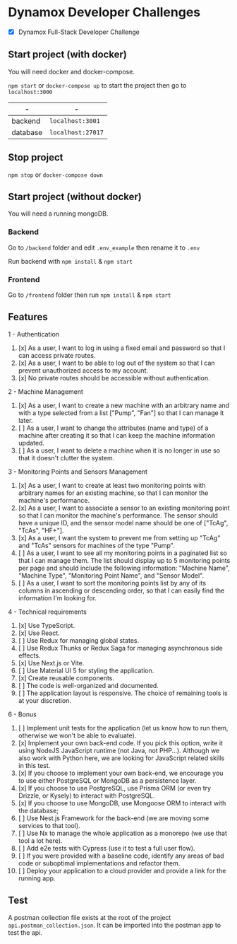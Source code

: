# Dynamox Developer Challenges

- [x] Dynamox Full-Stack Developer Challenge

## Start project (with docker)

You will need docker and docker-compose.

`npm start` or `docker-compose up` to start the project then go to `localhost:3000`

|-|-|
|-|-|
|backend|`localhost:3001`|
|database|`localhost:27017`|

## Stop project

`npm stop` or `docker-compose down`

## Start project (without docker)

You will need a running mongoDB.

### Backend

Go to `/backend` folder and edit `.env_example` then rename it to `.env`

Run backend with `npm install` & `npm start`

### Frontend

Go to `/frontend` folder then run `npm install` & `npm start`

## Features

1 - Authentication

1. [x] As a user, I want to log in using a fixed email and password so that I can access private routes.
1. [x] As a user, I want to be able to log out of the system so that I can prevent unauthorized access to my account.
1. [x] No private routes should be accessible without authentication.

2 - Machine Management

1. [x] As a user, I want to create a new machine with an arbitrary name and with a type selected from a list ["Pump", "Fan"] so that I can manage it later.
1. [ ] As a user, I want to change the attributes (name and type) of a machine after creating it so that I can keep the machine information updated.
1. [ ] As a user, I want to delete a machine when it is no longer in use so that it doesn't clutter the system.

3 - Monitoring Points and Sensors Management

1. [x] As a user, I want to create at least two monitoring points with arbitrary names for an existing machine, so that I can monitor the machine's performance.
1. [x] As a user, I want to associate a sensor to an existing monitoring point so that I can monitor the machine's performance. The sensor should have a unique ID, and the sensor model name should be one of ["TcAg", "TcAs", "HF+"].
1. [x] As a user, I want the system to prevent me from setting up "TcAg" and "TcAs" sensors for machines of the type "Pump".
1. [ ] As a user, I want to see all my monitoring points in a paginated list so that I can manage them. The list should display up to 5 monitoring points per page and should include the following information: "Machine Name", "Machine Type", "Monitoring Point Name", and "Sensor Model".
1. [ ] As a user, I want to sort the monitoring points list by any of its columns in ascending or descending order, so that I can easily find the information I'm looking for.

4 - Technical requirements

1. [x] Use TypeScript.
1. [x] Use React.
1. [ ] Use Redux for managing global states.
1. [ ] Use Redux Thunks or Redux Saga for managing asynchronous side effects.
1. [x] Use Next.js or Vite.
1. [ ] Use Material UI 5 for styling the application.
1. [x] Create reusable components.
1. [ ] The code is well-organized and documented.
1. [ ] The application layout is responsive.
The choice of remaining tools is at your discretion.

6 - Bonus

1. [ ] Implement unit tests for the application (let us know how to run them, otherwise we won't be able to evaluate).
1. [x] Implement your own back-end code. If you pick this option, write it using NodeJS JavaScript runtime (not Java, not PHP...). Although we also work with Python here, we are looking for JavaScript related skills in this test.
1. [x] If you choose to implement your own back-end, we encourage you to use either PostgreSQL or MongoDB as a persistence layer.
1. [x] If you choose to use PostgreSQL, use Prisma ORM (or even try Drizzle, or Kysely) to interact with PostgreSQL.
1. [x] If you choose to use MongoDB, use Mongoose ORM to interact with the database;
1. [ ] Use Nest.js Framework for the back-end (we are moving some services to that tool).
1. [ ] Use Nx to manage the whole application as a monorepo (we use that tool a lot here).
1. [ ] Add e2e tests with Cypress (use it to test a full user flow).
1. [ ] If you were provided with a baseline code, identify any areas of bad code or suboptimal implementations and refactor them.
1. [ ] Deploy your application to a cloud provider and provide a link for the running app.

## Test

A postman collection file exists at the root of the project `api.postman_collection.json`. It can be imported into the postman app to test the api.
